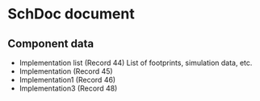 SchDoc document
===============

Component data
--------------
* Implementation list (Record 44)
    List of footprints, simulation data, etc.
* Implementation (Record 45)
* Implementation1 (Record 46)
* Implementation3 (Record 48)